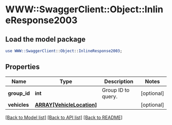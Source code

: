 # WWW::SwaggerClient::Object::InlineResponse2003

## Load the model package
```perl
use WWW::SwaggerClient::Object::InlineResponse2003;
```

## Properties
Name | Type | Description | Notes
------------ | ------------- | ------------- | -------------
**group_id** | **int** | Group ID to query. | [optional] 
**vehicles** | [**ARRAY[VehicleLocation]**](VehicleLocation.md) |  | [optional] 

[[Back to Model list]](../README.md#documentation-for-models) [[Back to API list]](../README.md#documentation-for-api-endpoints) [[Back to README]](../README.md)


